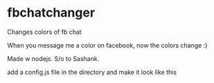 # fbchatchanger
Changes colors of fb chat

When you message me a color on facebook, now the colors change :)

Made w nodejs. S/o to Sashank.

add a config.js file in the directory and make it look like this
